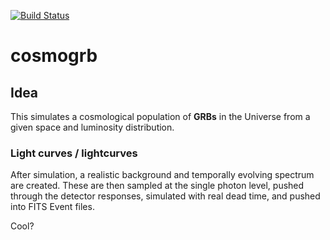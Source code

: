 [![Build Status](https://travis-ci.org/grburgess/cosmogrb.svg?branch=master)](https://travis-ci.org/grburgess/cosmogrb)

# cosmogrb

## Idea
This simulates a cosmological population of **GRBs** in the Universe from a given space and luminosity distribution.

### Light curves / lightcurves

After simulation, a realistic background and temporally evolving spectrum are created. These are then sampled at the single photon level, pushed through the detector responses, simulated with real dead time, and pushed into FITS Event files. 

Cool?
